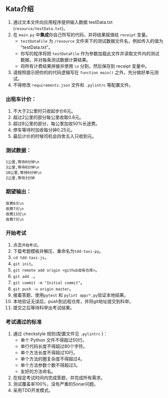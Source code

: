 ## Kata介绍

1. 通过文本文件向应用程序提供输入数据 testData.txt (`resource/testData.txt`)。
2. 在 `main.py` 中**集成**你自己所写的代码，并将结果赋值给 `receipt` 变量。
    * `testDataFile` 为 `/resource` 文件夹下的测试数据文件名，例如传入的值为 "testData.txt"。
    * 你写的程序将把 `testDataFile` 作为参数加载此文件并读取文件内的测试数据，并对每条测试数据计算结果。
    * 将所有计费结果拼接并使用 `\n` 分割，然后保存到 receipt 变量中。
3. 请按照提示把你的的代码逻辑写在 `function main()` 之外，充分做好单元测试。
4. 不得修改 `requirements.json` 文件和 `.pylintrc` 等配置文件。

### 出租车计价：

1. 不大于2公里时只收起步价6元。
2. 超过2公里的部分每公里收取0.8元。
3. 超过8公里的部分，每公里加收50%长途费。
4. 停车等待时加收每分钟0.25元。
5. 最后计价的时候司机会四舍五入只收到元。

### 测试数据：

```text
1公里,等待0分钟\n
3公里,等待0分钟\n
10公里,等待0分钟\n
2公里,等待3分钟
```
### 期望输出：

```text
收费6元\n
收费7元\n
收费13元\n
收费7元\n
```
### 开始考试

1. 点击`开始考试`。
2. 下载考题模板并解压，重命名为`tdd-taxi-py`。
3. `cd tdd-taxi-js`。
4. `git init`。
5. `git remote add origin <github自有仓库>`。
6. `git add .`。
7. `git commit -m "Initial commit"`。
8. `git push -u origin master`。
9. 接着答题，使用`pytest` 和 `pylint app/*.py`验证本地结果。
10. 本地验证无误后，push到远程仓库，并将git地址提交到科举。
11. 提交之后等待科举出考试结果。

### 考试通过的标准

1. 通过 checkstyle 规则(配置文件见 `.pylintrc` )：
    * 单个 Python 文件不得超过50行。
    * 单行代码长度不得超过80个字符。
    * 单个方法长度不得超过10行。
    * 单个方法的圈复杂度不得超过4。
    * 单个方法参数个数不得超过3。
    * 友好的方法命名。
2. 在规定考试时间内完成答题，并完成所有需求。
3. 测试覆盖率100%，没有严重的Sonar问题。
4. 采用TDD开发模式。
